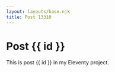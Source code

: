 ```yaml
---
layout: layouts/base.njk
title: Post 13310
---
```


# Post {{ id }}

This is post {{ id }} in my Eleventy project.
